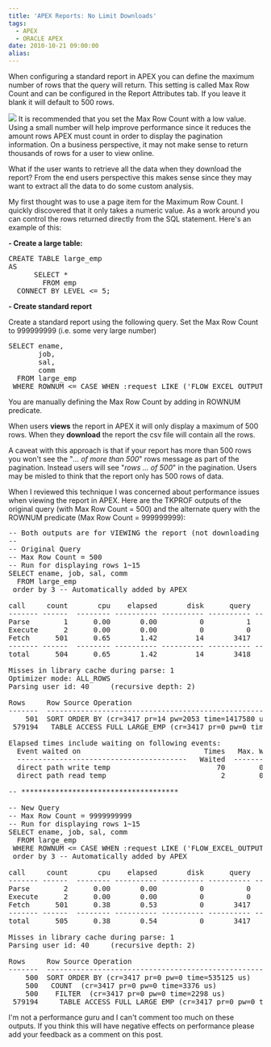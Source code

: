 ```yaml
---
title: 'APEX Reports: No Limit Downloads'
tags:
  - APEX
  - ORACLE APEX
date: 2010-10-21 09:00:00
alias:
---
```


When configuring a standard report in APEX you can define the maximum number of rows that the query will return. This setting is called Max Row Count and can be configured in the Report Attributes tab. If you leave it blank it will default to 500 rows.

[![](http://4.bp.blogspot.com/_33EF80fk9sM/TMBHWaM0ypI/AAAAAAAAD1M/qQI-dhYYyuM/s400/max_row_count.jpg)](http://4.bp.blogspot.com/_33EF80fk9sM/TMBHWaM0ypI/AAAAAAAAD1M/qQI-dhYYyuM/s1600/max_row_count.jpg)
It is recommended that you set the Max Row Count with a low value. Using a small number will help improve performance since it reduces the amount rows APEX must count in order to display the pagination information. On a business perspective, it may not make sense to return thousands of rows for a user to view online.

What if the user wants to retrieve all the data when they download the report? From the end users perspective this makes sense since they may want to extract all the data to do some custom analysis.

My first thought was to use a page item for the Maximum Row Count. I quickly discovered that it only takes a numeric value. As a work around you can control the rows returned directly from the SQL statement. Here's an example of this:

<span style="font-weight:bold;">- Create a large table:</span>
<pre class="brush: sql">
CREATE TABLE large_emp
AS
      SELECT *
        FROM emp
  CONNECT BY LEVEL <= 5;</pre><span style="font-weight:bold;">- Create standard report</span>
Create a standard report using the following query. Set the Max Row Count to 999999999 (i.e. some very large number)
<pre class="brush: sql; highlight: 6;">
SELECT ename,
       job,
       sal,
       comm
  FROM large_emp
 WHERE ROWNUM <= CASE WHEN :request LIKE ('FLOW_EXCEL_OUTPUT%') THEN ROWNUM ELSE 500 END;</pre>You are manually defining the Max Row Count by adding in ROWNUM predicate.

When users <span style="font-weight:bold;">views</span> the report in APEX it will only display a maximum of 500 rows. When they <span style="font-weight:bold;">download</span> the report the csv file will contain all the rows.

A caveat with this approach is that if your report has more than 500 rows you won't see the "<span style="font-style:italic;">... of more than 500</span>" rows message as part of the pagination. Instead users will see "<span style="font-style:italic;">rows ... of 500</span>" in the pagination. Users may be misled to think that the report only has 500 rows of data.

When I reviewed this technique I was concerned about performance issues when viewing the report in APEX. Here are the TKPROF outputs of the original query (with Max Row Count = 500) and the alternate query with the ROWNUM predicate (Max Row Count = 999999999):

<pre class="brush: sql; highlight: 42;">
-- Both outputs are for VIEWING the report (not downloading it)
--
-- Original Query
-- Max Row Count = 500
-- Run for displaying rows 1~15
SELECT ename, job, sal, comm
  FROM large_emp
 order by 3 -- Automatically added by APEX

call     count       cpu    elapsed       disk      query    current        rows
------- ------  -------- ---------- ---------- ---------- ----------  ----------
Parse        1      0.00       0.00          0          1          0           0
Execute      2      0.00       0.00          0          0          0           0
Fetch      501      0.65       1.42         14       3417          3         501
------- ------  -------- ---------- ---------- ---------- ----------  ----------
total      504      0.65       1.42         14       3418          3         501

Misses in library cache during parse: 1
Optimizer mode: ALL_ROWS
Parsing user id: 40     (recursive depth: 2)

Rows     Row Source Operation
-------  ---------------------------------------------------
    501  SORT ORDER BY (cr=3417 pr=14 pw=2053 time=1417580 us)
 579194   TABLE ACCESS FULL LARGE_EMP (cr=3417 pr=0 pw=0 time=1158549 us)

Elapsed times include waiting on following events:
  Event waited on                             Times   Max. Wait  Total Waited
  ----------------------------------------   Waited  ----------  ------------
  direct path write temp                         70        0.00          0.00
  direct path read temp                           2        0.00          0.00

-- *************************************

-- New Query
-- Max Row Count = 9999999999
-- Run for displaying rows 1~15
SELECT ename, job, sal, comm
  FROM large_emp
 WHERE ROWNUM <= CASE WHEN :request LIKE ('FLOW_EXCEL_OUTPUT%') THEN ROWNUM ELSE 500 END
 order by 3 -- Automatically added by APEX

call     count       cpu    elapsed       disk      query    current        rows
------- ------  -------- ---------- ---------- ---------- ----------  ----------
Parse        2      0.00       0.00          0          0          0           0
Execute      2      0.00       0.00          0          0          1           0
Fetch      501      0.38       0.53          0       3417          0         500
------- ------  -------- ---------- ---------- ---------- ----------  ----------
total      505      0.38       0.54          0       3417          1         500

Misses in library cache during parse: 1
Parsing user id: 40     (recursive depth: 2)

Rows     Row Source Operation
-------  ---------------------------------------------------
    500  SORT ORDER BY (cr=3417 pr=0 pw=0 time=535125 us)
    500   COUNT  (cr=3417 pr=0 pw=0 time=3376 us)
    500    FILTER  (cr=3417 pr=0 pw=0 time=2298 us)
 579194     TABLE ACCESS FULL LARGE_EMP (cr=3417 pr=0 pw=0 time=5212959 us)</pre>I'm not a performance guru and I can't comment too much on these outputs. If you think this will have negative effects on performance please add your feedback as a comment on this post.